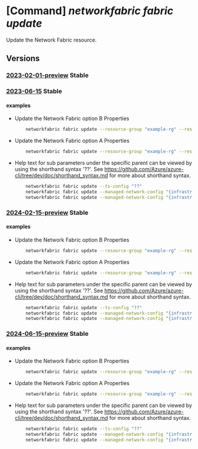 # [Command] _networkfabric fabric update_

Update the Network Fabric resource.

## Versions

### [2023-02-01-preview](/Resources/mgmt-plane/L3N1YnNjcmlwdGlvbnMve30vcmVzb3VyY2Vncm91cHMve30vcHJvdmlkZXJzL21pY3Jvc29mdC5tYW5hZ2VkbmV0d29ya2ZhYnJpYy9uZXR3b3JrZmFicmljcy97fQ==/2023-02-01-preview.xml) **Stable**

<!-- mgmt-plane /subscriptions/{}/resourcegroups/{}/providers/microsoft.managednetworkfabric/networkfabrics/{} 2023-02-01-preview -->

### [2023-06-15](/Resources/mgmt-plane/L3N1YnNjcmlwdGlvbnMve30vcmVzb3VyY2Vncm91cHMve30vcHJvdmlkZXJzL21pY3Jvc29mdC5tYW5hZ2VkbmV0d29ya2ZhYnJpYy9uZXR3b3JrZmFicmljcy97fQ==/2023-06-15.xml) **Stable**

<!-- mgmt-plane /subscriptions/{}/resourcegroups/{}/providers/microsoft.managednetworkfabric/networkfabrics/{} 2023-06-15 -->

#### examples

- Update the Network Fabric option B Properties
    ```bash
        networkfabric fabric update --resource-group "example-rg" --resource-name "example-fabric" --fabric-asn 20 --ipv4-prefix 10.1.0.0/19 --rack-count 3 --server-count-per-rack 7 --ts-config "{primaryIpv4Prefix:'172.31.0.0/30',secondaryIpv4Prefix:'172.31.0.20/30',username:'****',password:'*****',serialNumber:'1234'}" --managed-network-config "{infrastructureVpnConfiguration:{networkToNetworkInterconnectId:'/subscriptions/xxxxx-xxxx-xxxx-xxxx-xxxxx/resourceGroups/example-rg/providers/Microsoft.ManagedNetworkFabric/networkFabrics/example-fabric/networkToNetworkInterconnects/example-nni',peeringOption:OptionB,optionBProperties:{routeTargets:{exportIpv4RouteTargets:['65046:10039'],exportIpv6RouteTargets:['65046:10039'],importIpv4RouteTargets:['65046:10039'],importIpv6RouteTargets:['65046:10039']}}},workloadVpnConfiguration:{networkToNetworkInterconnectId:'/subscriptions/xxxxx-xxxx-xxxx-xxxx-xxxxx/resourceGroups/example-rg/providers/Microsoft.ManagedNetworkFabric/networkFabrics/example-fabric/networkToNetworkInterconnects/example-nni',peeringOption:OptionB,optionBProperties:{routeTargets:{exportIpv4RouteTargets:['65046:10039'],exportIpv6RouteTargets:['65046:10039'],importIpv4RouteTargets:['65046:10039'],importIpv6RouteTargets:['65046:10039']}}}}"
    ```

- Update the Network Fabric option A Properties
    ```bash
        networkfabric fabric update --resource-group "example-rg" --resource-name "example-fabric" --fabric-asn 20 --ipv4-prefix "10.1.0.0/19" --rack-count 3 --server-count-per-rack 7 --ts-config "{primaryIpv4Prefix:'172.31.0.0/30',secondaryIpv4Prefix:'172.31.0.20/30',username:'****',password:'*****',serialNumber:1234}" --managed-network-config "{infrastructureVpnConfiguration:{networkToNetworkInterconnectId:'/subscriptions/xxxxx-xxxx-xxxx-xxxx-xxxxx/resourceGroups/example-rg/providers/Microsoft.ManagedNetworkFabric/networkFabrics/example-fabric/networkToNetworkInterconnects/example-nni',peeringOption:OptionA,optionAProperties:{bfdConfiguration:{multiplier:5,intervalInMilliSeconds:300},mtu:1500,vlanId:520,peerASN:65133,primaryIpv4Prefix:'172.31.0.0/31',secondaryIpv4Prefix:'172.31.0.20/31'}},workloadVpnConfiguration:{networkToNetworkInterconnectId:'/subscriptions/xxxxx-xxxx-xxxx-xxxx-xxxxx/resourceGroups/example-rg/providers/Microsoft.ManagedNetworkFabric/networkFabrics/example-fabric/networkToNetworkInterconnects/example-nni',peeringOption:OptionA,optionAProperties:{bfdConfiguration:{multiplier:5,intervalInMilliSeconds:300},mtu:1500,vlanId:520,peerASN:65133,primaryIpv4Prefix:'172.31.0.0/31',secondaryIpv4Prefix:'172.31.0.20/31'}}}"
    ```

- Help text for sub parameters under the specific parent can be viewed by using the shorthand syntax '??'. See https://github.com/Azure/azure-cli/tree/dev/doc/shorthand_syntax.md for more about shorthand syntax.
    ```bash
        networkfabric fabric update --ts-config "??"
        networkfabric fabric update --managed-network-config "{infrastructureVpnConfiguration:??"
        networkfabric fabric update --managed-network-config "{infrastructureVpnConfiguration:{option-b-properties:??"
    ```

### [2024-02-15-preview](/Resources/mgmt-plane/L3N1YnNjcmlwdGlvbnMve30vcmVzb3VyY2Vncm91cHMve30vcHJvdmlkZXJzL21pY3Jvc29mdC5tYW5hZ2VkbmV0d29ya2ZhYnJpYy9uZXR3b3JrZmFicmljcy97fQ==/2024-02-15-preview.xml) **Stable**

<!-- mgmt-plane /subscriptions/{}/resourcegroups/{}/providers/microsoft.managednetworkfabric/networkfabrics/{} 2024-02-15-preview -->

#### examples

- Update the Network Fabric option B Properties
    ```bash
        networkfabric fabric update --resource-group "example-rg" --resource-name "example-fabric" --fabric-asn 20 --ipv4-prefix 10.1.0.0/19 --rack-count 3 --server-count-per-rack 7 --ts-config "{primaryIpv4Prefix:'172.31.0.0/30',secondaryIpv4Prefix:'172.31.0.20/30',username:'****',password:'*****',serialNumber:'1234'}" --managed-network-config "{infrastructureVpnConfiguration:{networkToNetworkInterconnectId:'/subscriptions/xxxxx-xxxx-xxxx-xxxx-xxxxx/resourceGroups/example-rg/providers/Microsoft.ManagedNetworkFabric/networkFabrics/example-fabric/networkToNetworkInterconnects/example-nni',peeringOption:OptionB,optionBProperties:{routeTargets:{exportIpv4RouteTargets:['65046:10039'],exportIpv6RouteTargets:['65046:10039'],importIpv4RouteTargets:['65046:10039'],importIpv6RouteTargets:['65046:10039']}}},workloadVpnConfiguration:{networkToNetworkInterconnectId:'/subscriptions/xxxxx-xxxx-xxxx-xxxx-xxxxx/resourceGroups/example-rg/providers/Microsoft.ManagedNetworkFabric/networkFabrics/example-fabric/networkToNetworkInterconnects/example-nni',peeringOption:OptionB,optionBProperties:{routeTargets:{exportIpv4RouteTargets:['65046:10039'],exportIpv6RouteTargets:['65046:10039'],importIpv4RouteTargets:['65046:10039'],importIpv6RouteTargets:['65046:10039']}}}}"
    ```

- Update the Network Fabric option A Properties
    ```bash
        networkfabric fabric update --resource-group "example-rg" --resource-name "example-fabric" --fabric-asn 20 --ipv4-prefix "10.1.0.0/19" --rack-count 3 --server-count-per-rack 7 --ts-config "{primaryIpv4Prefix:'172.31.0.0/30',secondaryIpv4Prefix:'172.31.0.20/30',username:'****',password:'*****',serialNumber:1234}" --managed-network-config "{infrastructureVpnConfiguration:{networkToNetworkInterconnectId:'/subscriptions/xxxxx-xxxx-xxxx-xxxx-xxxxx/resourceGroups/example-rg/providers/Microsoft.ManagedNetworkFabric/networkFabrics/example-fabric/networkToNetworkInterconnects/example-nni',peeringOption:OptionA,optionAProperties:{bfdConfiguration:{multiplier:5,intervalInMilliSeconds:300},mtu:1500,vlanId:520,peerASN:65133,primaryIpv4Prefix:'172.31.0.0/31',secondaryIpv4Prefix:'172.31.0.20/31'}},workloadVpnConfiguration:{networkToNetworkInterconnectId:'/subscriptions/xxxxx-xxxx-xxxx-xxxx-xxxxx/resourceGroups/example-rg/providers/Microsoft.ManagedNetworkFabric/networkFabrics/example-fabric/networkToNetworkInterconnects/example-nni',peeringOption:OptionA,optionAProperties:{bfdConfiguration:{multiplier:5,intervalInMilliSeconds:300},mtu:1500,vlanId:520,peerASN:65133,primaryIpv4Prefix:'172.31.0.0/31',secondaryIpv4Prefix:'172.31.0.20/31'}}}"
    ```

- Help text for sub parameters under the specific parent can be viewed by using the shorthand syntax '??'. See https://github.com/Azure/azure-cli/tree/dev/doc/shorthand_syntax.md for more about shorthand syntax.
    ```bash
        networkfabric fabric update --ts-config "??"
        networkfabric fabric update --managed-network-config "{infrastructureVpnConfiguration:??"
        networkfabric fabric update --managed-network-config "{infrastructureVpnConfiguration:{option-b-properties:??"
    ```

### [2024-06-15-preview](/Resources/mgmt-plane/L3N1YnNjcmlwdGlvbnMve30vcmVzb3VyY2Vncm91cHMve30vcHJvdmlkZXJzL21pY3Jvc29mdC5tYW5hZ2VkbmV0d29ya2ZhYnJpYy9uZXR3b3JrZmFicmljcy97fQ==/2024-06-15-preview.xml) **Stable**

<!-- mgmt-plane /subscriptions/{}/resourcegroups/{}/providers/microsoft.managednetworkfabric/networkfabrics/{} 2024-06-15-preview -->

#### examples

- Update the Network Fabric option B Properties
    ```bash
        networkfabric fabric update --resource-group "example-rg" --resource-name "example-fabric" --fabric-asn 20 --ipv4-prefix 10.1.0.0/19 --rack-count 3 --server-count-per-rack 7 --ts-config "{primaryIpv4Prefix:'172.31.0.0/30',secondaryIpv4Prefix:'172.31.0.20/30',username:'****',password:'*****',serialNumber:'1234'}" --managed-network-config "{infrastructureVpnConfiguration:{networkToNetworkInterconnectId:'/subscriptions/xxxxx-xxxx-xxxx-xxxx-xxxxx/resourceGroups/example-rg/providers/Microsoft.ManagedNetworkFabric/networkFabrics/example-fabric/networkToNetworkInterconnects/example-nni',peeringOption:OptionB,optionBProperties:{routeTargets:{exportIpv4RouteTargets:['65046:10039'],exportIpv6RouteTargets:['65046:10039'],importIpv4RouteTargets:['65046:10039'],importIpv6RouteTargets:['65046:10039']}}},workloadVpnConfiguration:{networkToNetworkInterconnectId:'/subscriptions/xxxxx-xxxx-xxxx-xxxx-xxxxx/resourceGroups/example-rg/providers/Microsoft.ManagedNetworkFabric/networkFabrics/example-fabric/networkToNetworkInterconnects/example-nni',peeringOption:OptionB,optionBProperties:{routeTargets:{exportIpv4RouteTargets:['65046:10039'],exportIpv6RouteTargets:['65046:10039'],importIpv4RouteTargets:['65046:10039'],importIpv6RouteTargets:['65046:10039']}}}}"
    ```

- Update the Network Fabric option A Properties
    ```bash
        networkfabric fabric update --resource-group "example-rg" --resource-name "example-fabric" --fabric-asn 20 --ipv4-prefix "10.1.0.0/19" --rack-count 3 --server-count-per-rack 7 --ts-config "{primaryIpv4Prefix:'172.31.0.0/30',secondaryIpv4Prefix:'172.31.0.20/30',username:'****',password:'*****',serialNumber:1234}" --managed-network-config "{infrastructureVpnConfiguration:{networkToNetworkInterconnectId:'/subscriptions/xxxxx-xxxx-xxxx-xxxx-xxxxx/resourceGroups/example-rg/providers/Microsoft.ManagedNetworkFabric/networkFabrics/example-fabric/networkToNetworkInterconnects/example-nni',peeringOption:OptionA,optionAProperties:{bfdConfiguration:{multiplier:5,intervalInMilliSeconds:300},mtu:1500,vlanId:520,peerASN:65133,primaryIpv4Prefix:'172.31.0.0/31',secondaryIpv4Prefix:'172.31.0.20/31'}},workloadVpnConfiguration:{networkToNetworkInterconnectId:'/subscriptions/xxxxx-xxxx-xxxx-xxxx-xxxxx/resourceGroups/example-rg/providers/Microsoft.ManagedNetworkFabric/networkFabrics/example-fabric/networkToNetworkInterconnects/example-nni',peeringOption:OptionA,optionAProperties:{bfdConfiguration:{multiplier:5,intervalInMilliSeconds:300},mtu:1500,vlanId:520,peerASN:65133,primaryIpv4Prefix:'172.31.0.0/31',secondaryIpv4Prefix:'172.31.0.20/31'}}}"
    ```

- Help text for sub parameters under the specific parent can be viewed by using the shorthand syntax '??'. See https://github.com/Azure/azure-cli/tree/dev/doc/shorthand_syntax.md for more about shorthand syntax.
    ```bash
        networkfabric fabric update --ts-config "??"
        networkfabric fabric update --managed-network-config "{infrastructureVpnConfiguration:??"
        networkfabric fabric update --managed-network-config "{infrastructureVpnConfiguration:{option-b-properties:??"
    ```
